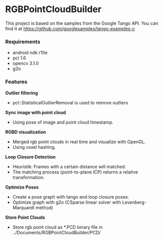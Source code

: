 # RGBPointCloudBuilder

This project is based on the samples from the Google Tango API. You can find it at https://github.com/googlesamples/tango-examples-c

### Requirements
- android ndk r10e
- pcl 1.6
- opencv 3.1.0
- g2o

### Features
**Outlier filtering**
- pcl::StatisticalOutlierRemoval is used to remove outliers

**Sync image with point cloud**
- Using pose of image and point cloud timestamp.

**RGBD visualization**
- Merged rgb point clouds in real time and visualize with OpenGL.
- Using voxel hashing.

**Loop Closure Detection**
- Heuristik: Frames with a certain distance will matched. 
- The matching process (point-to-plane ICP) returns a relative transformation.

**Optimize Poses**
- Create a pose graph with tango and loop closure poses.
- Optimize graph with g2o (CSparse linear solver with Levenberg-Marquardt method)

**Store Point Clouds**
- Store rgb point cloud as *.PCD binary file in ../Documents/RGBPointCloudBuilder/PCD/

